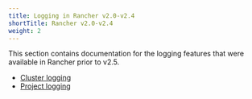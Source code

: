 ```yaml
---
title: Logging in Rancher v2.0-v2.4
shortTitle: Rancher v2.0-v2.4
weight: 2
---
```



This section contains documentation for the logging features that were available in Rancher prior to v2.5.

- [Cluster logging](./cluster-logging)
- [Project logging](./project-logging)